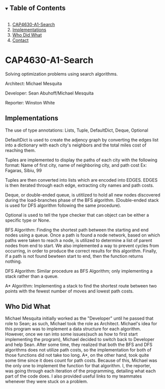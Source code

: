<!-- TABLE OF CONTENTS -->
<details open="open">
  <summary><h2 style="display: inline-block">Table of Contents</h2></summary>
  <ol>
    <li>
      <a href="#cap4630-a1-search">CAP4630-A1-Search</a>
    </li>
    <li><a href="#implementations">Implementations</a></li>
    <li><a href="#who-did-what">Who Did What</a></li>
    <li><a href="#contact">Contact</a></li>
  </ol>
</details>


# CAP4630-A1-Search

Solving optimization problems using search algorithms.

Architect: Michael Mesquita

Developer: Sean Abuhoff/Michael Mesquita

Reporter: Winston White

## Implementations

The use of type annotations: Lists, Tuple, DefaultDict, Deque, Optional

DefaultDict is used to create the adjency graph by 
converting the edges list into a dictionary with each city's
neighbors and the total miles cost of reaching them.

Tuples are implemented to display the paths of each city
with the following format:
Name of first city, name of neighboring city, and path cost
Ex: Fagaras, Sibiu, 99

Tuples are then converted into lists which are encoded into EDGES.
EDGES is then iterated through each edge, extracting city names
and path costs.

Deque, or double-ended queue, is utitlized to hold all new nodes
discovered during the load-branches phase of the BFS algorithm.
(Double-ended stack is used for DFS algorithm following the same
procedure).

Optional is used to tell the type checker that can object can be either a specific type or None.

BFS Algorithm:
Finding the shortest path between the starting and end nodes using a queue.
Once a path is found a node network, based on which paths
were taken to reach a node, is utilized to determine a list of parent nodes
from end to start. We also implemented a way to prevent cycles from occurring,
in order to produce the correct results for this algorithm.
Finally, if a path is not found bewteen start to end, then
the function returns nothing.

DFS Algorithm:
Similar procedure as BFS Algorithm; only implementing a stack rather than a queue. 

A* Algorithm:
Implementing a stack to find the shortest route between two points with
the fewest number of moves and lowest path costs.

## Who Did What

Michael Mesquita initially worked as the "Developer" until he passed
that role to Sean; as such, Michael took the role as Architect. Michael's idea
for this program was to implement a data structure for each algorithm.
However, once we ran into some issues(such as how to first start implementing
the program), Michael decided to switch back to Developer and help Sean.
After some time, they realized that both the BFS and DFS algorithms does not
utilize path costs, so the implementation for both of those functions did not take
too long. A*, on the other hand, took quite some time since it does count for path costs.
Because of this, Michael was the only one to implement the function for that algorithm.
I, the reporter, was going through each iteration of the programming, detailing
what each part of the code does. I also provided useful links 
to my teammates whenever they were stuck on a problem.




